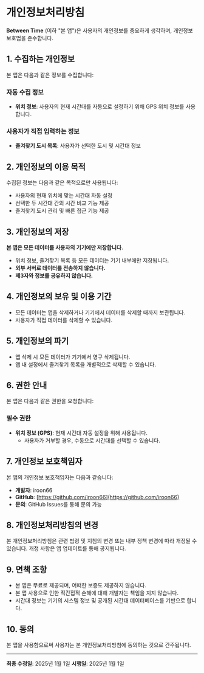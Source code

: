 # 개인정보처리방침

**Between Time** (이하 "본 앱")은 사용자의 개인정보를 중요하게 생각하며, 개인정보 보호법을 준수합니다.

## 1. 수집하는 개인정보

본 앱은 다음과 같은 정보를 수집합니다:

### 자동 수집 정보
- **위치 정보**: 사용자의 현재 시간대를 자동으로 설정하기 위해 GPS 위치 정보를 사용합니다.

### 사용자가 직접 입력하는 정보
- **즐겨찾기 도시 목록**: 사용자가 선택한 도시 및 시간대 정보

## 2. 개인정보의 이용 목적

수집된 정보는 다음과 같은 목적으로만 사용됩니다:

- 사용자의 현재 위치에 맞는 시간대 자동 설정
- 선택한 두 시간대 간의 시간 비교 기능 제공
- 즐겨찾기 도시 관리 및 빠른 접근 기능 제공

## 3. 개인정보의 저장

**본 앱은 모든 데이터를 사용자의 기기에만 저장합니다.**

- 위치 정보, 즐겨찾기 목록 등 모든 데이터는 기기 내부에만 저장됩니다.
- **외부 서버로 데이터를 전송하지 않습니다.**
- **제3자와 정보를 공유하지 않습니다.**

## 4. 개인정보의 보유 및 이용 기간

- 모든 데이터는 앱을 삭제하거나 기기에서 데이터를 삭제할 때까지 보관됩니다.
- 사용자가 직접 데이터를 삭제할 수 있습니다.

## 5. 개인정보의 파기

- 앱 삭제 시 모든 데이터가 기기에서 영구 삭제됩니다.
- 앱 내 설정에서 즐겨찾기 목록을 개별적으로 삭제할 수 있습니다.

## 6. 권한 안내

본 앱은 다음과 같은 권한을 요청합니다:

### 필수 권한
- **위치 정보 (GPS)**: 현재 시간대 자동 설정을 위해 사용됩니다.
  - 사용자가 거부할 경우, 수동으로 시간대를 선택할 수 있습니다.

## 7. 개인정보 보호책임자

본 앱의 개인정보 보호책임자는 다음과 같습니다:

- **개발자**: iroon66
- **GitHub**: [https://github.com/iroon66](https://github.com/iroon66)
- **문의**: GitHub Issues를 통해 문의 가능

## 8. 개인정보처리방침의 변경

본 개인정보처리방침은 관련 법령 및 지침의 변경 또는 내부 정책 변경에 따라 개정될 수 있습니다. 개정 사항은 앱 업데이트를 통해 공지됩니다.

## 9. 면책 조항

- 본 앱은 무료로 제공되며, 어떠한 보증도 제공하지 않습니다.
- 본 앱 사용으로 인한 직간접적 손해에 대해 개발자는 책임을 지지 않습니다.
- 시간대 정보는 기기의 시스템 정보 및 공개된 시간대 데이터베이스를 기반으로 합니다.

## 10. 동의

본 앱을 사용함으로써 사용자는 본 개인정보처리방침에 동의하는 것으로 간주됩니다.

---

**최종 수정일**: 2025년 1월 1일
**시행일**: 2025년 1월 1일

